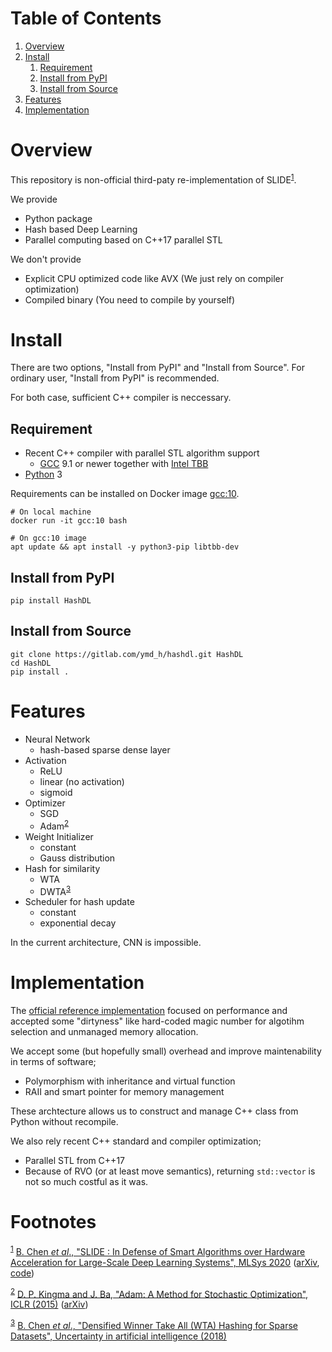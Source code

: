 
# Table of Contents

1.  [Overview](#orgbf7d7d7)
2.  [Install](#orgdf95650)
    1.  [Requirement](#orgfabbfc9)
    2.  [Install from PyPI](#orgee55dc3)
    3.  [Install from Source](#org36cca37)
3.  [Features](#org0c16171)
4.  [Implementation](#org01e55c9)



<a id="orgbf7d7d7"></a>

# Overview

This repository is non-official third-paty re-implementation of SLIDE<sup><a id="fnr.1" class="footref" href="#fn.1">1</a></sup>.

We provide

-   Python package
-   Hash based Deep Learning
-   Parallel computing based on C++17 parallel STL

We don't provide

-   Explicit CPU optimized code like AVX (We just rely on compiler optimization)
-   Compiled binary (You need to compile by yourself)


<a id="orgdf95650"></a>

# Install

There are two options, "Install from PyPI" and "Install from Source".
For ordinary user, "Install from PyPI" is recommended.

For both case, sufficient C++ compiler is neccessary.


<a id="orgfabbfc9"></a>

## Requirement

-   Recent C++ compiler with parallel STL algorithm support
    -   [GCC](https://gcc.gnu.org/) 9.1 or newer together with [Intel TBB](https://github.com/oneapi-src/oneTBB)
-   [Python](https://www.python.org/) 3

Requirements can be installed on Docker image [gcc:10](https://hub.docker.com/_/gcc).

    # On local machine
    docker run -it gcc:10 bash
    
    # On gcc:10 image
    apt update && apt install -y python3-pip libtbb-dev


<a id="orgee55dc3"></a>

## Install from PyPI

    pip install HashDL


<a id="org36cca37"></a>

## Install from Source

    git clone https://gitlab.com/ymd_h/hashdl.git HashDL
    cd HashDL
    pip install .


<a id="org0c16171"></a>

# Features

-   Neural Network
    -   hash-based sparse dense layer
-   Activation
    -   ReLU
    -   linear (no activation)
    -   sigmoid
-   Optimizer
    -   SGD
    -   Adam<sup><a id="fnr.2" class="footref" href="#fn.2">2</a></sup>
-   Weight Initializer
    -   constant
    -   Gauss distribution
-   Hash for similarity
    -   WTA
    -   DWTA<sup><a id="fnr.3" class="footref" href="#fn.3">3</a></sup>
-   Scheduler for hash update
    -   constant
    -   exponential decay

In the current architecture, CNN is impossible.


<a id="org01e55c9"></a>

# Implementation

The [official reference implementation](https://github.com/keroro824/HashingDeepLearning) focused on performance and
accepted some "dirtyness" like hard-coded magic number for algotihm
selection and unmanaged memory allocation.

We accept some (but hopefully small) overhead and improve
maintenability in terms of software;

-   Polymorphism with inheritance and virtual function
-   RAII and smart pointer for memory management

These archtecture allows us to construct and manage C++ class from
Python without recompile.

We also rely recent C++ standard and compiler optimization;

-   Parallel STL from C++17
-   Because of RVO (or at least move semantics), returning `std::vector`
    is not so much costful as it was.


# Footnotes

<sup><a id="fn.1" href="#fnr.1">1</a></sup> [B. Chen *et al*., "SLIDE : In Defense of Smart Algorithms over Hardware Acceleration for Large-Scale Deep Learning Systems", MLSys 2020](https://mlsys.org/Conferences/2020/Schedule?showEvent=1410) ([arXiv](https://arxiv.org/abs/1903.03129), [code](https://github.com/keroro824/HashingDeepLearning))

<sup><a id="fn.2" href="#fnr.2">2</a></sup> [D. P. Kingma and J. Ba, "Adam: A Method for Stochastic Optimization", ICLR (2015)](https://iclr.cc/archive/www/doku.php%3Fid=iclr2015:main.html) ([arXiv](https://arxiv.org/abs/1412.6980))

<sup><a id="fn.3" href="#fnr.3">3</a></sup> [B. Chen *et al*., "Densified Winner Take All (WTA) Hashing for Sparse Datasets", Uncertainty in artificial intelligence (2018)](http://auai.org/uai2018/proceedings/papers/321.pdf)
